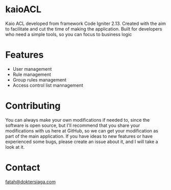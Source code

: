 # kaioACL
Kaio ACL developed from framework Code Igniter 2.13. Created with the aim to facilitate and cut the time of making the application. Built for developers who need a simple tools, so you can focus to business logic

# Features
* User management
* Rule management
* Group rules management
* Access control list mannagement

# Contributing
You can always make your own modifications if needed to, since the software is open source, but I'll recommend that you share your modifications with us here at GitHub, so we can get your modification as part of the main application. If you have ideas to new features or have experienced some bugs, please create an issue about it, and I will take a look at it.

# Contact
fatah@doktersiaga.com
